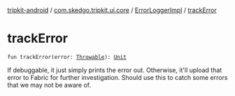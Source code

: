 [tripkit-android](../../index.md) / [com.skedgo.tripkit.ui.core](../index.md) / [ErrorLoggerImpl](index.md) / [trackError](./track-error.md)

# trackError

`fun trackError(error: `[`Throwable`](https://kotlinlang.org/api/latest/jvm/stdlib/kotlin/-throwable/index.html)`): `[`Unit`](https://kotlinlang.org/api/latest/jvm/stdlib/kotlin/-unit/index.html)

If debuggable, it just simply prints the error out.
Otherwise, it'll upload that error to Fabric for further investigation.
Should use this to catch some errors that we may not be aware of.

